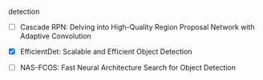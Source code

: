 detection

- [ ] Cascade RPN: Delving into High-Quality Region Proposal Network with Adaptive Convolution

- [x] EfficientDet: Scalable and Efficient Object Detection

- [ ] NAS-FCOS: Fast Neural Architecture Search for Object Detection
